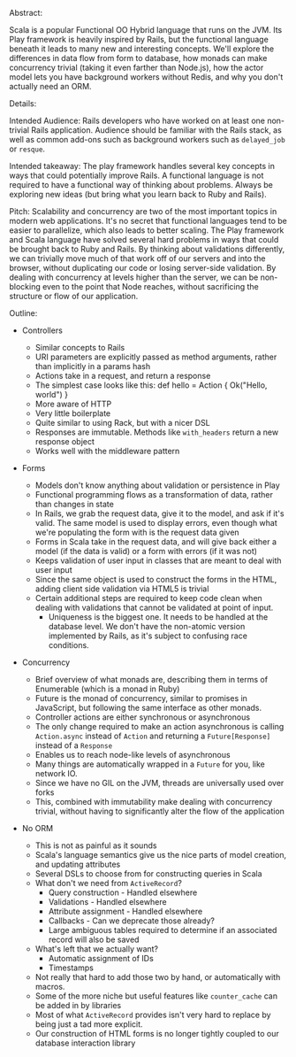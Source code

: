 Abstract:

Scala is a popular Functional OO Hybrid language that runs on the JVM. Its Play
framework is heavily inspired by Rails, but the functional language beneath it
leads to many new and interesting concepts. We'll explore the differences in
data flow from form to database, how monads can make concurrency trivial (taking
it even farther than Node.js), how the actor model lets you have background
workers without Redis, and why you don't actually need an ORM.

Details:

Intended Audience: Rails developers who have worked on at least one non-trivial
Rails application. Audience should be familiar with the Rails stack, as well as
common add-ons such as background workers such as `delayed_job` or `resque`.

Intended takeaway: The play framework handles several key concepts in ways that
could potentially improve Rails. A functional language is not required to have a
functional way of thinking about problems. Always be exploring new ideas (but
bring what you learn back to Ruby and Rails).

Pitch: Scalability and concurrency are two of the most important topics in
modern web applications. It's no secret that functional languages tend to be
easier to parallelize, which also leads to better scaling. The Play framework
and Scala language have solved several hard problems in ways that could be
brought back to Ruby and Rails. By thinking about validations differently, we
can trivially move much of that work off of our servers and into the browser,
without duplicating our code or losing server-side validation. By dealing with
concurrency at levels higher than the server, we can be non-blocking even to the
point that Node reaches, without sacrificing the structure or flow of our
application.

Outline:
- Controllers
  - Similar concepts to Rails
  - URI parameters are explicitly passed as method arguments, rather than
    implicitly in a params hash
  - Actions take in a request, and return a response
  - The simplest case looks like this: def hello = Action { Ok("Hello, world") }
  - More aware of HTTP
  - Very little boilerplate
  - Quite similar to using Rack, but with a nicer DSL
  - Responses are immutable. Methods like `with_headers` return a new response
    object
  - Works well with the middleware pattern

- Forms
  - Models don't know anything about validation or persistence in Play
  - Functional programming flows as a transformation of data, rather than
    changes in state
  - In Rails, we grab the request data, give it to the model, and ask if it's
    valid. The same model is used to display errors, even though what we're
    populating the form with is the request data given
  - Forms in Scala take in the request data, and will give back either a model
    (if the data is valid) or a form with errors (if it was not)
  - Keeps validation of user input in classes that are meant to deal with user
    input
  - Since the same object is used to construct the forms in the HTML, adding
    client side validation via HTML5 is trivial
  - Certain additional steps are required to keep code clean when dealing with
    validations that cannot be validated at point of input.
    - Uniqueness is the biggest one. It needs to be handled at the database
      level. We don't have the non-atomic version implemented by Rails, as it's
      subject to confusing race conditions.

- Concurrency
  - Brief overview of what monads are, describing them in terms of Enumerable
    (which is a monad in Ruby)
  - Future is the monad of concurrency, similar to promises in JavaScript, but
    following the same interface as other monads.
  - Controller actions are either synchronous or asynchronous
  - The only change required to make an action asynchronous is calling
    `Action.async` instead of `Action` and returning a `Future[Response]`
    instead of a `Response`
  - Enables us to reach node-like levels of asynchronous
  - Many things are automatically wrapped in a `Future` for you, like network
    IO.
  - Since we have no GIL on the JVM, threads are universally used over forks
  - This, combined with immutability make dealing with concurrency trivial,
    without having to significantly alter the flow of the application

- No ORM
  - This is not as painful as it sounds
  - Scala's language semantics give us the nice parts of model creation, and
    updating attributes
  - Several DSLs to choose from for constructing queries in Scala
  - What don't we need from `ActiveRecord`?
    - Query construction - Handled elsewhere
    - Validations - Handled elsewhere
    - Attribute assignment - Handled elsewhere
    - Callbacks - Can we deprecate those already?
    - Large ambiguous tables required to determine if an associated record will
      also be saved
  - What's left that we actually want?
    - Automatic assignment of IDs
    - Timestamps
  - Not really that hard to add those two by hand, or automatically with macros.
  - Some of the more niche but useful features like `counter_cache` can be added
    in by libraries
  - Most of what `ActiveRecord` provides isn't very hard to replace by being
    just a tad more explicit.
  - Our construction of HTML forms is no longer tightly coupled to our database
    interaction library
